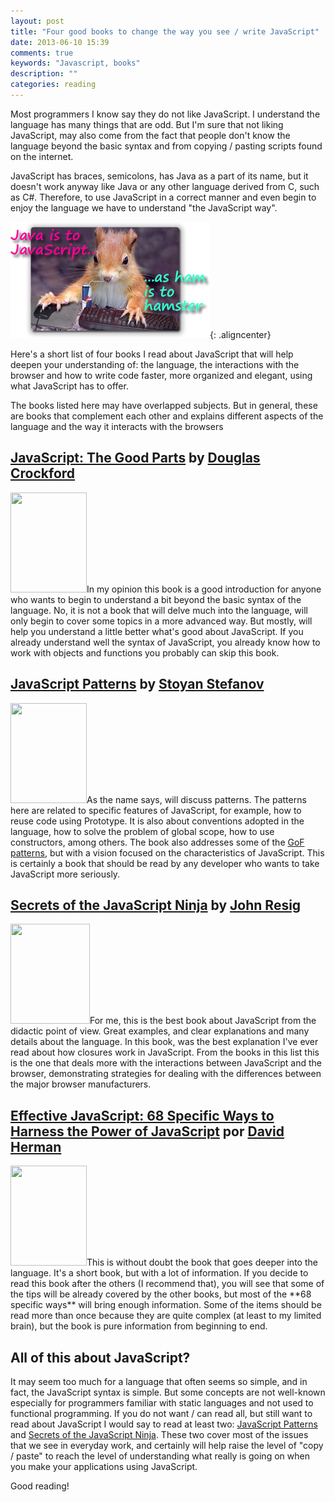 ```yaml
---
layout: post
title: "Four good books to change the way you see / write JavaScript"
date: 2013-06-10 15:39
comments: true
keywords: "Javascript, books"
description: ""
categories: reading
---
```

Most programmers I know say they do not like JavaScript. I understand the language has many things that are odd. But I'm sure that not liking JavaScript, may also come from the fact that people don't know the language beyond the basic syntax and from copying / pasting scripts found on the internet.

JavaScript has braces, semicolons, has Java as a part of its name, but it doesn't work anyway like Java or any other language derived from C, such as C#. Therefore, to use JavaScript in a correct manner and even begin to enjoy the language we have to understand "the JavaScript way".

![Java and JavaScript](/images/2013/06/java-javascript-sm.png){: .aligncenter}

Here's a short list of four books I read about JavaScript that will help deepen your understanding of: the language, the interactions with the browser and how to write code faster, more organized and elegant, using what JavaScript has to offer.

The books listed here may have overlapped subjects. But in general, these are books that complement each other and explains different aspects of the language and the way it interacts with the browsers

## <a href="http://www.amazon.com/gp/product/0596517742/ref=as_li_ss_tl?ie=UTF8&amp;camp=1789&amp;creative=390957&amp;creativeASIN=0596517742&amp;linkCode=as2&amp;tag=tempcodi0f-20" target="_blank">JavaScript: The Good Parts</a> by <a href="http://www.crockford.com/" target="_blank">Douglas Crockford</a>

<div class="row-fluid">
<a href="http://www.amazon.com/gp/product/0596806752/ref=as_li_ss_il?ie=UTF8&amp;camp=1789&amp;creative=390957&amp;creativeASIN=0596806752&amp;linkCode=as2&amp;tag=tempcodi0f-20"><img class="alignleft" style="border: 0px;" src="http://ws.assoc-amazon.com/widgets/q?_encoding=UTF8&amp;ASIN=0596806752&amp;Format=_SL160_&amp;ID=AsinImage&amp;MarketPlace=US&amp;ServiceVersion=20070822&amp;WS=1&amp;tag=tempcodi0f-20" alt="" width="122" height="160" border="0"></a>In my opinion this book is a good introduction for anyone who wants to begin to understand a bit beyond the basic syntax of the language. No, it is not a book that will delve much into the language, will only begin to cover some topics in a more advanced way. But mostly, will help you understand a little better what's good about JavaScript. If you already understand well the syntax of JavaScript, you already know how to work with objects and functions you probably can skip this book.</div>

## <a href="http://www.amazon.com/gp/product/0596806752/ref=as_li_ss_tl?ie=UTF8&amp;camp=1789&amp;creative=390957&amp;creativeASIN=0596806752&amp;linkCode=as2&amp;tag=tempcodi0f-20" target="_blank">JavaScript Patterns</a> by <a href="http://www.phpied.com/" target="_blank">Stoyan Stefanov</a>

<div class="row-fluid"><a href="http://www.amazon.com/gp/product/0596806752/ref=as_li_ss_il?ie=UTF8&amp;camp=1789&amp;creative=390957&amp;creativeASIN=0596806752&amp;linkCode=as2&amp;tag=tempcodi0f-20"><img class="alignleft" style="border: 0px;" src="http://ws.assoc-amazon.com/widgets/q?_encoding=UTF8&amp;ASIN=0596806752&amp;Format=_SL160_&amp;ID=AsinImage&amp;MarketPlace=US&amp;ServiceVersion=20070822&amp;WS=1&amp;tag=tempcodi0f-20" alt="" width="122" height="160" border="0"></a>As the name says, will discuss patterns. The patterns here are related to specific features of JavaScript, for example, how to reuse code using Prototype. It is also about conventions adopted in the language, how to solve the problem of global scope, how to use constructors, among others. The book also addresses some of the <a href="https://en.wikipedia.org/wiki/Design_Patterns">GoF patterns</a>, but with a vision focused on the characteristics of JavaScript. This is certainly a book that should be read by any developer who wants to take JavaScript more seriously.</div>

## <a href="http://www.amazon.com/gp/product/193398869X/ref=as_li_ss_tl?ie=UTF8&amp;camp=1789&amp;creative=390957&amp;creativeASIN=193398869X&amp;linkCode=as2&amp;tag=tempcodi0f-20" target="_blank">Secrets of the JavaScript Ninja</a> by <a href="http://ejohn.org/" target="_blank">John Resig</a>

<div class="row-fluid"><a href="http://www.amazon.com/gp/product/193398869X/ref=as_li_ss_il?ie=UTF8&amp;camp=1789&amp;creative=390957&amp;creativeASIN=193398869X&amp;linkCode=as2&amp;tag=tempcodi0f-20"><img class="alignleft" style="border: 0px;" src="http://ws.assoc-amazon.com/widgets/q?_encoding=UTF8&amp;ASIN=193398869X&amp;Format=_SL160_&amp;ID=AsinImage&amp;MarketPlace=US&amp;ServiceVersion=20070822&amp;WS=1&amp;tag=tempcodi0f-20" alt="" width="127" height="160" border="0"></a>For me, this is the best book about JavaScript from the didactic point of view. Great examples, and clear explanations and many details about the language. In this book, was the best explanation I've ever read about how closures work in JavaScript. From the books in this list this is the one that deals more with the interactions between JavaScript and the browser, demonstrating strategies for dealing with the differences between the major browser manufacturers.</div>

## <a href="http://www.amazon.com/gp/product/0321812182/ref=as_li_ss_tl?ie=UTF8&amp;camp=1789&amp;creative=390957&amp;creativeASIN=0321812182&amp;linkCode=as2&amp;tag=tempcodi0f-20" target="_blank">Effective JavaScript: 68 Specific Ways to Harness the Power of JavaScript</a> por <a href="http://calculist.org/" target="_blank">David Herman</a>

<div class="row-fluid"><a href="http://www.amazon.com/gp/product/0321812182/ref=as_li_ss_il?ie=UTF8&amp;camp=1789&amp;creative=390957&amp;creativeASIN=0321812182&amp;linkCode=as2&amp;tag=tempcodi0f-20"><img class="alignleft" style="border: 0px;" src="http://ws.assoc-amazon.com/widgets/q?_encoding=UTF8&amp;ASIN=0321812182&amp;Format=_SL160_&amp;ID=AsinImage&amp;MarketPlace=US&amp;ServiceVersion=20070822&amp;WS=1&amp;tag=tempcodi0f-20" alt="" width="122" height="160" border="0"></a>This is without doubt the book that goes deeper into the language. It's a short book, but with a lot of information. If you decide to read this book after the others (I recommend that), you will see that some of the tips will be already covered by the other books, but most of the **68 specific ways** will bring enough information. Some of the items should be read more than once because they are quite complex (at least to my limited brain), but the book is pure information from beginning to end.</div>

## All of this about JavaScript?

It may seem too much for a language that often seems so simple, and in fact, the JavaScript syntax is simple. But some concepts are not well-known especially for programmers familiar with static languages and not used to functional programming. If you do not want / can read all, but still want to read about JavaScript I would say to read at least two: <a href="http://www.amazon.com/gp/product/0596806752/ref=as_li_ss_tl?ie=UTF8&amp;camp=1789&amp;creative=390957&amp;creativeASIN=0596806752&amp;linkCode=as2&amp;tag=tempcodi0f-20" target="_blank">JavaScript Patterns</a> and <a href="http://www.amazon.com/gp/product/193398869X/ref=as_li_ss_tl?ie=UTF8&amp;camp=1789&amp;creative=390957&amp;creativeASIN=193398869X&amp;linkCode=as2&amp;tag=tempcodi0f-20" target="_blank">Secrets of the JavaScript Ninja</a>. These two cover most of the issues that we see in everyday work, and certainly will help raise the level of "copy / paste" to reach the level of understanding what really is going on when you make your applications using JavaScript.

Good reading!
